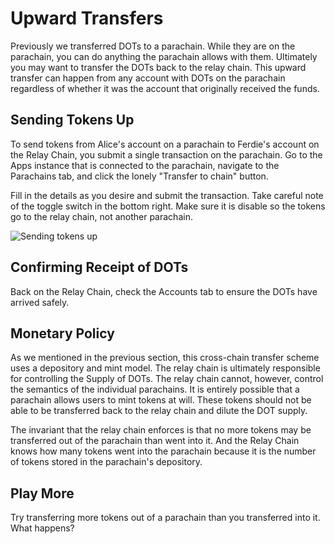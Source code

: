 # Upward Transfers

Previously we transferred DOTs to a parachain. While they are on the parachain, you can do anything
the parachain allows with them. Ultimately you may want to transfer the DOTs back to the relay
chain. This upward transfer can happen from any account with DOTs on the parachain regardless of
whether it was the account that originally received the funds.

## Sending Tokens Up

To send tokens from Alice's account on a parachain to Ferdie's account on the Relay Chain, you
submit a single transaction on the parachain. Go to the Apps instance that is connected to the
parachain, navigate to the Parachains tab, and click the lonely "Transfer to chain" button.

Fill in the details as you desire and submit the transaction. Take careful note of the toggle switch
in the bottom right. Make sure it is disable so the tokens go to the relay chain, not another
parachain.

![Sending tokens up](../../../assets/img/upward-transfer-screenshot.png)

## Confirming Receipt of DOTs

Back on the Relay Chain, check the Accounts tab to ensure the DOTs have arrived safely.

## Monetary Policy

As we mentioned in the previous section, this cross-chain transfer scheme uses a depository and mint
model. The relay chain is ultimately responsible for controlling the Supply of DOTs. The relay chain
cannot, however, control the semantics of the individual parachains. It is entirely possible that a
parachain allows users to mint tokens at will. These tokens should not be able to be transferred
back to the relay chain and dilute the DOT supply.

The invariant that the relay chain enforces is that no more tokens may be transferred out of the
parachain than went into it. And the Relay Chain knows how many tokens went into the parachain
because it is the number of tokens stored in the parachain's depository.

## Play More

Try transferring more tokens out of a parachain than you transferred into it. What happens?
